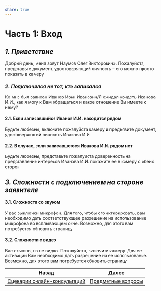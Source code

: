 ```yaml
---  
share: true  
---  
```

   
# Часть 1: Вход  
## *1. Приветствие*  
Добрый день, меня зовут Наумов Олег Викторович». Пожалуйста, представьте документ, удостоверяющий личность – его можно просто показать в камеру  
### *2. Подключился не тот, кто записался*  
Ко мне был записан Иванов Иван Иванович/Я ожидал увидеть Иванова И.И., как я могу к Вам обращаться и какое отношение Вы имеете к нему?  
#### 2.1. Если записавшийся Иванов И.И. находится рядом  
Будьте любезны, включите пожалуйста камеру и предъявите документ, удостоверяющий личность Иванова И.И  
#### 2.2. В случае, если записавшегося Иванова И.И. рядом нет  
Будьте любезны, представьте пожалуйста доверенность на представление интересов Иванова И.И. покажите ее в камеру с обеих сторон  
## *3. Сложности с подключением на стороне заявителя*  
#### 3.1. Сложности со звуком  
У вас выключен микрофон. Для того, чтобы его активировать, вам необходимо дать соответствующее разрешение на использование микрофона во всплывающем окне. Возможно, для этого вам потребуется обновить страницу  
#### 3.2. Сложности с видео  
Вас слышно, но не видно. Пожалуйста, включите камеру. Для ее активации Вам необходимо дать разрешение на ее использование. Возможно, для этого вам потребуется обновить страницу  
  
| Назад                                                             | Далее                                         |  
| ----------------------------------------------------------------- | --------------------------------------------- |  
| [Сценарии онлайн-консультаций](Сценарии%20онлайн-консультаций.md) | [Предметные вопросы](Предметные%20вопросы.md) |  

